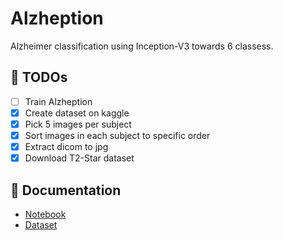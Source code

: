# Alzheption

Alzheimer classification using Inception-V3 towards 6 classess.

## 🎯 TODOs

- [ ] Train Alzheption
- [x] Create dataset on kaggle
- [x] Pick 5 images per subject
- [x] Sort images in each subject to specific order
- [x] Extract dicom to jpg
- [x] Download T2-Star dataset

## 📖 Documentation

- [Notebook](https://www.kaggle.com/code/hudafn/alzheption)
- [Dataset](https://www.kaggle.com/datasets/hudafn/alzheption-dataset)
